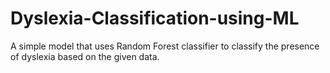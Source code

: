 # Dyslexia-Classification-using-ML
A simple model that uses Random Forest classifier to classify the presence of dyslexia based on the given data.
